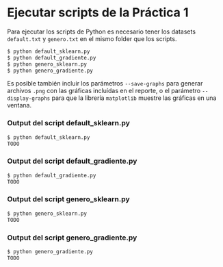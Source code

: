 # Ejecutar scripts de la Práctica 1

Para ejecutar los scripts de Python es necesario tener los datasets `default.txt` y `genero.txt` en el mismo folder que los scripts.

```sh
$ python default_sklearn.py
$ python default_gradiente.py
$ python genero_sklearn.py
$ python genero_gradiente.py
```

Es posible también incluir los parámetros `--save-graphs` para generar archivos `.png` con las gráficas incluídas en el reporte, o el parámetro `--display-graphs` para que la librería `matplotlib` muestre las gráficas en una ventana.

### Output del script default_sklearn.py

```sh
$ python default_sklearn.py
TODO
```

### Output del script default_gradiente.py

```sh
$ python default_gradiente.py
TODO
```

### Output del script genero_sklearn.py

```sh
$ python genero_sklearn.py
TODO
```

### Output del script genero_gradiente.py

```sh
$ python genero_gradiente.py
TODO
```
